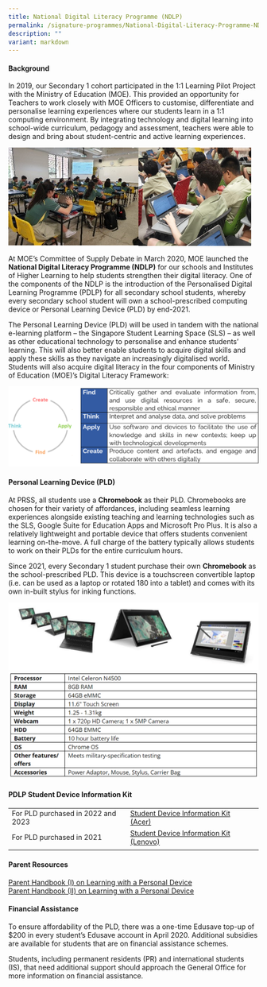 ```yaml
---
title: National Digital Literacy Programme (NDLP)
permalink: /signature-programmes/National-Digital-Literacy-Programme-NDLP/
description: ""
variant: markdown
---
```

#### Background

In 2019, our Secondary 1 cohort participated in the 1:1 Learning Pilot Project with the Ministry of Education (MOE). This provided an opportunity for Teachers to work closely with MOE Officers to customise, differentiate and personalise learning experiences where our students learn in a 1:1 computing environment. By integrating technology and digital learning into school-wide curriculum, pedagogy and assessment, teachers were able to design and bring about student-centric and active learning experiences.

<img src="/images/Pic%201.jpeg" style="width:52%;float:left"><img src="/images/Pic%202.jpeg" style="width:45%">
		 
At MOE’s Committee of Supply Debate in March 2020, MOE launched the **National Digital Literacy Programme (NDLP)** for our schools and Institutes of Higher Learning to help students strengthen their digital literacy. One of the components of the NDLP is the introduction of the Personalised Digital Learning Programme (PDLP) for all secondary school students, whereby every secondary school student will own a school-prescribed computing device or Personal Learning Device (PLD) by end-2021.

The Personal Learning Device (PLD) will be used in tandem with the national e-learning platform – the Singapore Student Learning Space (SLS) – as well as other educational technology to personalise and enhance students’ learning. This will also better enable students to acquire digital skills and apply these skills as they navigate an increasingly digitalised world. Students will also acquire digital literacy in the four components of Ministry of Education (MOE)’s Digital Literacy Framework:

![](/images/Pic%203.png)

#### Personal Learning Device (PLD)

At PRSS, all students use a **Chromebook** as their PLD. Chromebooks are chosen for their variety of affordances, including seamless learning experiences alongside existing teaching and learning technologies such as the SLS, Google Suite for Education Apps and Microsoft Pro Plus. It is also a relatively lightweight and portable device that offers students convenient learning on-the-move. A full charge of the battery typically allows students to work on their PLDs for the entire curriculum hours.   

Since 2021, every Secondary 1 student purchase their own **Chromebook** as the school-prescribed PLD. This device is a touchscreen convertible laptop (i.e. can be used as a laptop or rotated 180 into a tablet) and comes with its own in-built stylus for inking functions.

![](/images/chrome.png)
![](/images/chromespecs2023.png)

#### PDLP Student Device Information Kit
  
|  |    |  |
| -------- | -------- | -------- |
| For PLD purchased in 2022 and 2023 | [Student Device Information Kit (Acer)](/files/Student%20Device%20Information%20Kit%20Acer_26%20Mar%2022.pdf) | 
| For PLD purchased in 2021 | [Student Device Information Kit (Lenovo)](/files/Student%20Device%20Information%20Kit%20Lenovo_01%20July%2022.pdf) | 
|  |    |  |


#### Parent Resources

[Parent Handbook (I) on Learning with a Personal Device](/files/Signature%20programmes/NDLP/ip2%20parent%20handbook%20i%202024_final.pdf)<br>
[Parent Handbook (II) on Learning with a Personal Device](/files/Signature%20programmes/NDLP/ip3%20parent%20handbook%20ii%202024_final.pdf)<br>

#### Financial Assistance

To ensure affordability of the PLD, there was a one-time Edusave top-up of $200 in every student’s Edusave account in April 2020. Additional subsidies are available for students that are on financial assistance schemes.
 
Students, including permanent residents (PR) and international students (IS), that need additional support should approach the General Office for more information on financial assistance.